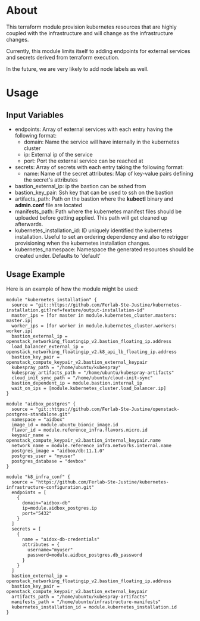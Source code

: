 # About

This terraform module provision kubernetes resources that are highly coupled with the infrastructure and will change as the infrastructure changes.

Currently, this module limits itself to adding endpoints for external services and secrets derived from terraform execution.

In the future, we are very likely to add node labels as well.

# Usage

## Input Variables

- endpoints: Array of external services with each entry having the following format:
  - domain: Name the service will have internally in the kubernetes cluster
  - ip: External ip of the service
  - port: Port the external service can be reached at
- secrets: Array of secrets with each entry taking the following format:
  - name: Name of the secret
    attributes: Map of key-value pairs defining the secret's attributes
- bastion_external_ip: ip the bastion can be sshed from
- bastion_key_pair: Ssh key that can be used to ssh on the bastion
- artifacts_path: Path on the bastion where the **kubectl** binary and **admin.conf** file are located
- manifests_path: Path where the kubernetes manifest files should be uploaded before getting applied. This path will get cleaned up afterwards.
- kubernetes_installation_id: ID uniquely identified the kubernetes installation. Useful to set an ordering dependency and also to retrigger provisioning when the kubernetes installation changes.
- kubernetes_namespace: Namespace the generated resources should be created under. Defaults to 'default'

## Usage Example

Here is an example of how the module might be used:

```
module "kubernetes_installation" {
  source = "git::https://github.com/Ferlab-Ste-Justine/kubernetes-installation.git?ref=feature/output-installation-id"
  master_ips = [for master in module.kubernetes_cluster.masters: master.ip]
  worker_ips = [for worker in module.kubernetes_cluster.workers: worker.ip]
  bastion_external_ip = openstack_networking_floatingip_v2.bastion_floating_ip.address
  load_balancer_external_ip = openstack_networking_floatingip_v2.k8_api_lb_floating_ip.address
  bastion_key_pair = openstack_compute_keypair_v2.bastion_external_keypair
  kubespray_path = "/home/ubuntu/kubespray"
  kubespray_artifacts_path = "/home/ubuntu/kubespray-artifacts"
  cloud_init_sync_path = "/home/ubuntu/cloud-init-sync"
  bastion_dependent_ip = module.bastion.internal_ip
  wait_on_ips = [module.kubernetes_cluster.load_balancer.ip]
}

module "aidbox_postgres" {
  source = "git::https://github.com/Ferlab-Ste-Justine/openstack-postgres-standalone.git"
  namespace = "aidbox"
  image_id = module.ubuntu_bionic_image.id
  flavor_id = module.reference_infra.flavors.micro.id
  keypair_name = openstack_compute_keypair_v2.bastion_internal_keypair.name
  network_name = module.reference_infra.networks.internal.name
  postgres_image = "aidbox/db:11.1.0"
  postgres_user = "myuser"
  postgres_database = "devbox"
}

module "k8_infra_conf" {
  source = "https://github.com/Ferlab-Ste-Justine/kubernetes-infrastructure-configuration.git"
  endpoints = [
    {
      domain="aidbox-db"
      ip=module.aidbox_postgres.ip
      port="5432"
    }
  ]
  secrets = [
    {
      name = "aidox-db-credentials"
      attributes = {
        username="myuser"
        password=module.aidbox_postgres.db_password
      }
    }
  ]
  bastion_external_ip = openstack_networking_floatingip_v2.bastion_floating_ip.address
  bastion_key_pair = openstack_compute_keypair_v2.bastion_external_keypair
  artifacts_path = "/home/ubuntu/kubespray-artifacts"
  manifests_path = "/home/ubuntu/infrastructure-manifests"
  kubernetes_installation_id = module.kubernetes_installation.id
}
```